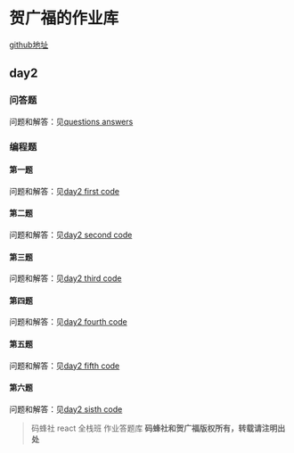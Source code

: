 # 贺广福的作业库

[github地址](https://github.com/hgfjxn/mfs-react-homework)

## day2

### 问答题

问题和解答：见[questions answers](./day2/questions "questions answers")

### 编程题

#### 第一题

问题和解答：见[day2 first code](./day2/first "day2 first code")

#### 第二题

问题和解答：见[day2 second code](./day2/secon "day2 first code")


#### 第三题

问题和解答：见[day2 third code](./day2/third "day2 first code")

#### 第四题
问题和解答：见[day2 fourth code](./day2/fourth "day2 first code")

#### 第五题
问题和解答：见[day2 fifth code](./day2/fift "day2 first code")

#### 第六题
问题和解答：见[day2 sisth code](./day2/sisth "day2 first code")


> 码蜂社 react 全栈班 作业答题库
**码蜂社和贺广福版权所有，转载请注明出处**



